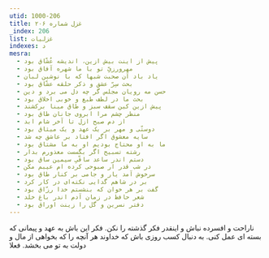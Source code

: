 ```yaml
---
utid: 1000-206
title: غزل شماره ۲۰۶
_index: 206
list: غزلیات
indexes: د
mesra:
  - پیش از اینت بیش ازین، اندیشه عُشّاق بود
  - مهرورزیِّ تو با ما شهره آفاق بود
  - یاد باد آن صحبت شبها که با نوشین لبان
  - بحث سِرّ عشق و ذکر حلقه عشّاق بود
  - حسن مه رویان مجلس گر چه دل می برد و دین
  - بحث ما در لطف طبع و خوبی اخلاق بود
  - پیش ازین کین سقف سبز و طاق مینا برکشند
  - منظر چشم مرا ابروی جانان طاق بود
  - از دم صبح ازل تا آخر شام ابد
  - دوستّی و مهر بر یک عهد و یک میثاق بود
  - سایه معشوق اگر افتاد بر عاشق چه شد
  - ما به او محتاج بودیم او به ما مشتاق بود
  - رشته تسبیح اگر بگسست معذورم بدار
  - دستم اندر ساعد ساقّیِ سیمین ساق بود
  - در شب قدر ار صبوحی کرده ام عیبم مکن
  - سرخوش آمد یار و جامی بر کنار طاق بود
  - بر در شاهم گدایی نکته‌ای در کار کرد
  - گفت بر هر خوان که بنشستم خدا رزّاق بود
  - شعر حافظ در زمان آدم اندر باغ خلد
  - دفتر نسرین و گل را زینت اوراق بود
---
```

ناراحت و افسرده نباش و اینقدر فکر گذشته را نکن. فکر این باش به عهد و پیمانی که بسته ای عمل کنی. به دنبال کسب روزی باش که خداوند هر آنچه را که بخواهی از مال و دولت به تو می بخشد. فعلا
